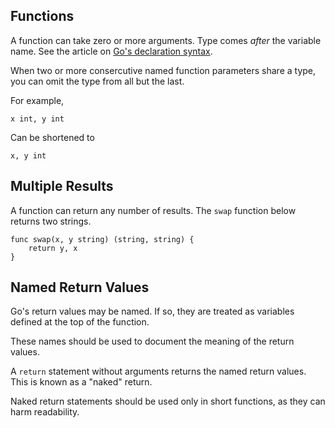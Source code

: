 ## Functions

A function can take zero or more arguments. Type comes *after* the variable name. See the article on [Go's declaration syntax](https://blog.golang.org/gos-declaration-syntax).

When two or more consercutive named function parameters share a type, you can omit the type from all but the last.

For example,

```
x int, y int
```

Can be shortened to
```
x, y int
```

## Multiple Results

A function can return any number of results. The `swap` function below returns two strings.

```
func swap(x, y string) (string, string) {
	return y, x
}
```

## Named Return Values

Go's return values may be named. If so, they are treated as variables defined at the top of the function.

These names should be used to document the meaning of the return values.

A `return` statement without arguments returns the named return values. This is known as a "naked" return.

Naked return statements should be used only in short functions, as they can harm readability.